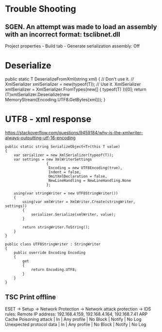 # Trouble Shooting

## SGEN. An attempt was made to load an assembly with an incorrect format: tsclibnet.dll
Project properties - Build tab - Generate serialization assembly: Off

# Deserialize
public static T DeserializeFromXml(string xml)
{
    // Don't use it.
    // XmlSerializer xmlSerializer = new(typeof(T));
    // Use it.
    XmlSerializer xmlSerializer = XmlSerializer.FromTypes(new[] { typeof(T) })[0];
    return (T)xmlSerializer.Deserialize(new MemoryStream(Encoding.UTF8.GetBytes(xml)));
}

# UTF8 - xml response
https://stackoverflow.com/questions/9459184/why-is-the-xmlwriter-always-outputting-utf-16-encoding
```
public static string SerializeObject<T>(this T value)
{
    var serializer = new XmlSerializer(typeof(T));           
    var settings = new XmlWriterSettings
                   {
                    Encoding = new UTF8Encoding(true), 
                    Indent = false, 
                    OmitXmlDeclaration = false,
                    NewLineHandling = NewLineHandling.None
                   };

    using(var stringWriter = new UTF8StringWriter())
    {
        using(var xmlWriter = XmlWriter.Create(stringWriter, settings)) 
        {
            serializer.Serialize(xmlWriter, value);
        }

        return stringWriter.ToString();
    }
}

public class UTF8StringWriter : StringWriter
{
    public override Encoding Encoding
    {
        get
        {
            return Encoding.UTF8;
        }
    }
}
```

## TSC Print offline
ESET -> Setup -> Network Protection -> Network attack protection -> IDS rules:
Remote IP address: 192.168.4.159, 192.168.4.164, 192.168.7.41
ARP Cache Poisoning attack | In | Any profile | No Block | Notify | No Log
Unexpected protocol data | In | Any profile | No Block | Notify | No Log
